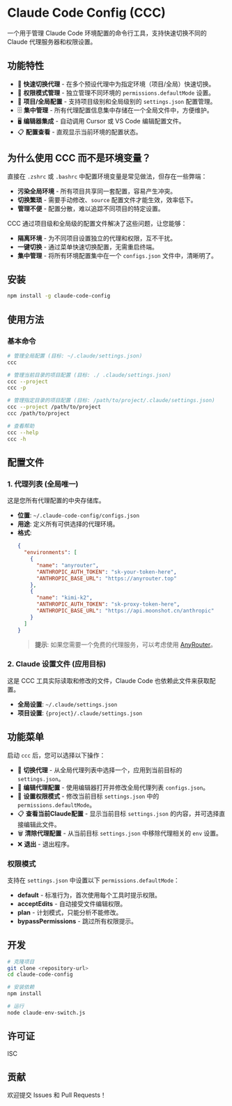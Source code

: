 # Claude Code Config (CCC)

一个用于管理 Claude Code 环境配置的命令行工具，支持快速切换不同的 Claude 代理服务器和权限设置。

## 功能特性

- 🔄 **快速切换代理** - 在多个预设代理中为指定环境（项目/全局）快速切换。
- 🔐 **权限模式管理** - 独立管理不同环境的 `permissions.defaultMode` 设置。
- 📁 **项目/全局配置** - 支持项目级别和全局级别的 `settings.json` 配置管理。
- 🗄️ **集中管理** - 所有代理配置信息集中存储在一个全局文件中，方便维护。
- 🖥️ **编辑器集成** - 自动调用 Cursor 或 VS Code 编辑配置文件。
- 📋 **配置查看** - 直观显示当前环境的配置状态。

## 为什么使用 CCC 而不是环境变量？

直接在 `.zshrc` 或 `.bashrc` 中配置环境变量是常见做法，但存在一些弊端：

- **污染全局环境** - 所有项目共享同一套配置，容易产生冲突。
- **切换繁琐** - 需要手动修改、`source` 配置文件才能生效，效率低下。
- **管理不便** - 配置分散，难以追踪不同项目的特定设置。

CCC 通过项目级和全局级的配置文件解决了这些问题，让您能够：

- **隔离环境** - 为不同项目设置独立的代理和权限，互不干扰。
- **一键切换** - 通过菜单快速切换配置，无需重启终端。
- **集中管理** - 将所有环境配置集中在一个 `configs.json` 文件中，清晰明了。

## 安装

```bash
npm install -g claude-code-config
```

## 使用方法

### 基本命令

```bash
# 管理全局配置 (目标: ~/.claude/settings.json)
ccc

# 管理当前目录的项目配置 (目标: ./ .claude/settings.json)
ccc --project
ccc -p

# 管理指定目录的项目配置 (目标: /path/to/project/.claude/settings.json)
ccc --project /path/to/project
ccc /path/to/project

# 查看帮助
ccc --help
ccc -h
```

## 配置文件

### 1. 代理列表 (全局唯一)

这是您所有代理配置的中央存储库。

- **位置**: `~/.claude-code-config/configs.json`
- **用途**: 定义所有可供选择的代理环境。
- **格式**:
  ```json
  {
    "environments": [
      {
        "name": "anyrouter",
        "ANTHROPIC_AUTH_TOKEN": "sk-your-token-here",
        "ANTHROPIC_BASE_URL": "https://anyrouter.top"
      },
      {
        "name": "kimi-k2",
        "ANTHROPIC_AUTH_TOKEN": "sk-proxy-token-here",
        "ANTHROPIC_BASE_URL": "https://api.moonshot.cn/anthropic"
      }
    ]
  }
  ```
  > **提示**: 如果您需要一个免费的代理服务，可以考虑使用 [AnyRouter](https://anyrouter.top/register?aff=KGbT)。

### 2. Claude 设置文件 (应用目标)

这是 CCC 工具实际读取和修改的文件，Claude Code 也依赖此文件来获取配置。

- **全局设置**: `~/.claude/settings.json`
- **项目设置**: `{project}/.claude/settings.json`

## 功能菜单

启动 `ccc` 后，您可以选择以下操作：

- 🔄 **切换代理** - 从全局代理列表中选择一个，应用到当前目标的 `settings.json`。
- 📝 **编辑代理配置** - 使用编辑器打开并修改全局代理列表 `configs.json`。
- 🔐 **设置权限模式** - 修改当前目标 `settings.json` 中的 `permissions.defaultMode`。
- 📋 **查看当前Claude配置** - 显示当前目标 `settings.json` 的内容，并可选择直接编辑此文件。
- 🗑️  **清除代理配置** - 从当前目标 `settings.json` 中移除代理相关的 `env` 设置。
- ❌ **退出** - 退出程序。

### 权限模式

支持在 `settings.json` 中设置以下 `permissions.defaultMode`：

- **default** - 标准行为，首次使用每个工具时提示权限。
- **acceptEdits** - 自动接受文件编辑权限。
- **plan** - 计划模式，只能分析不能修改。
- **bypassPermissions** - 跳过所有权限提示。

## 开发

```bash
# 克隆项目
git clone <repository-url>
cd claude-code-config

# 安装依赖
npm install

# 运行
node claude-env-switch.js
```

## 许可证

ISC

## 贡献

欢迎提交 Issues 和 Pull Requests！
